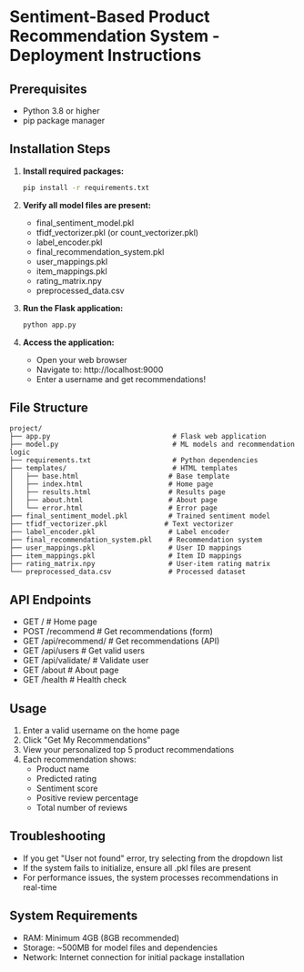 
# Sentiment-Based Product Recommendation System - Deployment Instructions

## Prerequisites
- Python 3.8 or higher
- pip package manager

## Installation Steps

1. **Install required packages:**
   ```bash
   pip install -r requirements.txt
   ```

2. **Verify all model files are present:**
   - final_sentiment_model.pkl
   - tfidf_vectorizer.pkl (or count_vectorizer.pkl)
   - label_encoder.pkl
   - final_recommendation_system.pkl
   - user_mappings.pkl
   - item_mappings.pkl
   - rating_matrix.npy
   - preprocessed_data.csv

3. **Run the Flask application:**
   ```bash
   python app.py
   ```

4. **Access the application:**
   - Open your web browser
   - Navigate to: http://localhost:9000
   - Enter a username and get recommendations!

## File Structure
```
project/
├── app.py                              # Flask web application
├── model.py                            # ML models and recommendation logic
├── requirements.txt                    # Python dependencies
├── templates/                          # HTML templates
│   ├── base.html                      # Base template
│   ├── index.html                     # Home page
│   ├── results.html                   # Results page
│   ├── about.html                     # About page
│   └── error.html                     # Error page
├── final_sentiment_model.pkl          # Trained sentiment model
├── tfidf_vectorizer.pkl              # Text vectorizer
├── label_encoder.pkl                  # Label encoder
├── final_recommendation_system.pkl    # Recommendation system
├── user_mappings.pkl                  # User ID mappings
├── item_mappings.pkl                  # Item ID mappings
├── rating_matrix.npy                  # User-item rating matrix
└── preprocessed_data.csv              # Processed dataset
```

## API Endpoints
- GET /                                # Home page
- POST /recommend                      # Get recommendations (form)
- GET /api/recommend/<username>        # Get recommendations (API)
- GET /api/users                       # Get valid users
- GET /api/validate/<username>         # Validate user
- GET /about                           # About page
- GET /health                          # Health check

## Usage
1. Enter a valid username on the home page
2. Click "Get My Recommendations"
3. View your personalized top 5 product recommendations
4. Each recommendation shows:
   - Product name
   - Predicted rating
   - Sentiment score
   - Positive review percentage
   - Total number of reviews

## Troubleshooting
- If you get "User not found" error, try selecting from the dropdown list
- If the system fails to initialize, ensure all .pkl files are present
- For performance issues, the system processes recommendations in real-time

## System Requirements
- RAM: Minimum 4GB (8GB recommended)
- Storage: ~500MB for model files and dependencies
- Network: Internet connection for initial package installation

